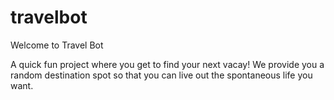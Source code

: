 # travelbot

Welcome to Travel Bot

A quick fun project where you get to find your next vacay! We provide you a random destination spot so that you can live out the spontaneous life you want.
